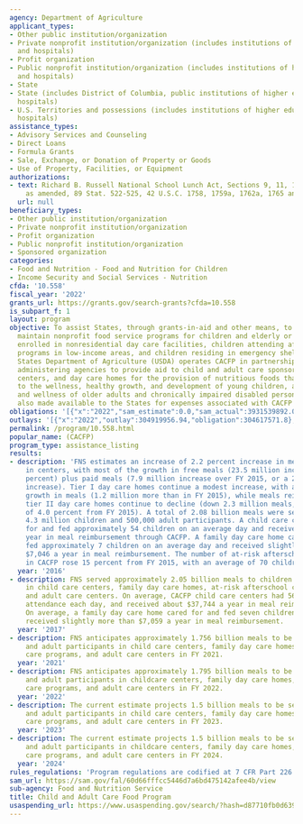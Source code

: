 ```yaml
---
agency: Department of Agriculture
applicant_types:
- Other public institution/organization
- Private nonprofit institution/organization (includes institutions of higher education
  and hospitals)
- Profit organization
- Public nonprofit institution/organization (includes institutions of higher education
  and hospitals)
- State
- State (includes District of Columbia, public institutions of higher education and
  hospitals)
- U.S. Territories and possessions (includes institutions of higher education and
  hospitals)
assistance_types:
- Advisory Services and Counseling
- Direct Loans
- Formula Grants
- Sale, Exchange, or Donation of Property or Goods
- Use of Property, Facilities, or Equipment
authorizations:
- text: Richard B. Russell National School Lunch Act, Sections 9, 11, 14, 16 and 17,
    as amended, 89 Stat. 522-525, 42 U.S.C. 1758, 1759a, 1762a, 1765 and 1766.
  url: null
beneficiary_types:
- Other public institution/organization
- Private nonprofit institution/organization
- Profit organization
- Public nonprofit institution/organization
- Sponsored organization
categories:
- Food and Nutrition - Food and Nutrition for Children
- Income Security and Social Services - Nutrition
cfda: '10.558'
fiscal_year: '2022'
grants_url: https://grants.gov/search-grants?cfda=10.558
is_subpart_f: 1
layout: program
objective: To assist States, through grants-in-aid and other means, to initiate and
  maintain nonprofit food service programs for children and elderly or impaired adults
  enrolled in nonresidential day care facilities, children attending afterschool care
  programs in low-income areas, and children residing in emergency shelters. The United
  States Department of Agriculture (USDA) operates CACFP in partnership with State
  administering agencies to provide aid to child and adult care sponsoring organizations,
  centers, and day care homes for the provision of nutritious foods that contribute
  to the wellness, healthy growth, and development of young children, and the health
  and wellness of older adults and chronically impaired disabled persons. Funds are
  also made available to the States for expenses associated with CACFP administration.
obligations: '[{"x":"2022","sam_estimate":0.0,"sam_actual":3931539892.0,"usa_spending_actual":261643091.91},{"x":"2023","sam_estimate":3800000000.0,"sam_actual":0.0,"usa_spending_actual":299752321.69},{"x":"2024","sam_estimate":3800000000.0,"sam_actual":0.0,"usa_spending_actual":297074870.24}]'
outlays: '[{"x":"2022","outlay":304919956.94,"obligation":304617571.8},{"x":"2023","outlay":297074758.85,"obligation":344152532.14},{"x":"2024","outlay":246259479.55,"obligation":388207608.02}]'
permalink: /program/10.558.html
popular_name: (CACFP)
program_type: assistance_listing
results:
- description: 'FNS estimates an increase of 2.2 percent increase in meals provided
    in centers, with most of the growth in free meals (23.5 million increase, or 2.3
    percent) plus paid meals (7.9 million increase over FY 2015, or a 2.2 percent
    increase). Tier I day care homes continue a modest increase, with a 0.3 percent
    growth in meals (1.2 million more than in FY 2015), while meals reimbursed in
    tier II day care homes continue to decline (down 2.3 million meals, a reduction
    of 4.0 percent from FY 2015). A total of 2.08 billion meals were served to approximately
    4.3 million children and 500,000 adult participants. A child care center cared
    for and fed approximately 54 children on an average day and received $37,086 a
    year in meal reimbursement through CACFP. A family day care home cared for and
    fed approximately 7 children on an average day and received slightly more than
    $7,046 a year in meal reimbursement. The number of at-risk afterschool care centers
    in CACFP rose 15 percent from FY 2015, with an average of 70 children daily.  '
  year: '2016'
- description: FNS served approximately 2.05 billion meals to children and adult participants
    in child care centers, family day care homes, at-risk afterschool care programs,
    and adult care centers. On average, CACFP child care centers had 56 children in
    attendance each day, and received about $37,744 a year in meal reimbursement.
    On average, a family day care home cared for and fed seven children daily, and
    received slightly more than $7,059 a year in meal reimbursement.
  year: '2017'
- description: FNS anticipates approximately 1.756 billion meals to be served to children
    and adult participants in child care centers, family day care homes, at-risk afterschool
    care programs, and adult care centers in FY 2021.
  year: '2021'
- description: FNS anticipates approximately 1.795 billion meals to be served to children
    and adult participants in childcare centers, family day care homes, at-risk afterschool
    care programs, and adult care centers in FY 2022.
  year: '2022'
- description: The current estimate projects 1.5 billion meals to be served to children
    and adult participants in child care centers, family day care homes, at-risk afterschool
    care programs, and adult care centers in FY 2023.
  year: '2023'
- description: The current estimate projects 1.5 billion meals to be served to children
    and adult participants in childcare centers, family day care homes, at-risk afterschool
    care programs, and adult care centers in FY 2024.
  year: '2024'
rules_regulations: 'Program regulations are codified at 7 CFR Part 226. '
sam_url: https://sam.gov/fal/60d66fffcc5446d7a6bd475142afee4b/view
sub-agency: Food and Nutrition Service
title: Child and Adult Care Food Program
usaspending_url: https://www.usaspending.gov/search/?hash=d87710fb0d63964b7dd15704418e05fb
---
```

